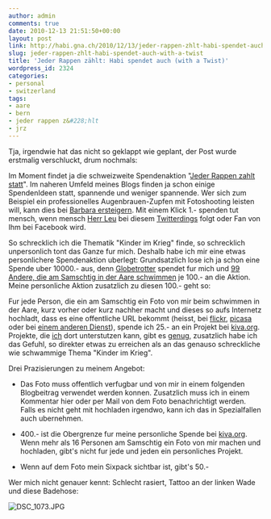 ```yaml
---
author: admin
comments: true
date: 2010-12-13 21:51:50+00:00
layout: post
link: http://habi.gna.ch/2010/12/13/jeder-rappen-zhlt-habi-spendet-auch-with-a-twist/
slug: jeder-rappen-zhlt-habi-spendet-auch-with-a-twist
title: 'Jeder Rappen zählt: Habi spendet auch (with a Twist)'
wordpress_id: 2324
categories:
- personal
- switzerland
tags:
- aare
- bern
- jeder rappen z&#228;hlt
- jrz
---
```


Tja, irgendwie hat das nicht so geklappt wie geplant, der Post wurde erstmalig verschluckt, drum nochmals:




Im Moment findet ja die schweizweite Spendenaktion "[Jeder Rappen zahlt statt](http://www.jrz.ch/)". Im naheren Umfeld meines Blogs finden ja schon einige SpendenIdeen statt, spannende und weniger spannende. Wer sich zum Beispiel ein professionelles Augenbrauen-Zupfen mit Fotoshooting leisten will, kann dies bei [Barbara ersteigern](http://pictura.tumblr.com/post/2300742909/lacheln-fur-einen-guten-zweck). Mit einem Klick 1.- spenden tut mensch, wenn mensch [Herr Leu](http://leumund.ch/jeder-rappen-zahlt-auch-hier-009139) bei diesem [Twitterdings](http://twitter.com/eumund) folgt oder Fan von Ihm bei Facebook wird.




So schrecklich ich die Thematik "Kinder im Krieg" finde, so schrecklich unpersonlich tont das Ganze fur mich. Deshalb habe ich mir eine etwas personlichere Spendenaktion uberlegt: Grundsatzlich lose ich ja schon eine Spende uber 10000.- aus, denn [Globetrotter](http://www.globetrotter.ch/) spendet fur mich und [99 Andere, die am Samschtig in der Aare schwimmen](http://www.globetrotter.ch/about/news/aareschwuemme) je 100.- an die Aktion. Meine personliche Aktion zusatzlich zu diesen 100.- geht so:




Fur jede Person, die ein am Samschtig ein Foto von mir beim schwimmen in der Aare, kurz vorher oder kurz nachher macht und dieses so aufs Internetz hochladt, dass es eine offentliche URL bekommt (heisst, bei [flickr](http://www.flickr.com/), [picasa](http://picasaweb.google.com/) oder bei [einem anderen Dienst](http://www.google.ch/search?client=safari&rls=en&q=free+image+hosting&ie=UTF-8&oe=UTF-8&redir_esc=&ei=4JcGTeHSBcnd4gbhnticBw)), spende ich 25.- an ein Projekt bei [kiva.org](http://www.kiva.org/). Projekte, die [ich](http://www.kiva.org/lender/habi) dort unterstutzen kann, gibt es [genug](http://www.kiva.org/lend), zusatzlich habe ich das Gefuhl, so direkter etwas zu erreichen als an das genauso schreckliche wie schwammige Thema "Kinder im Krieg".




Drei Prazisierungen zu meinem Angebot:  






  
  * Das Foto muss offentlich verfugbar und von mir in einem folgenden Blogbeitrag verwendet werden konnen. Zusatzlich muss ich in einem Kommentar hier oder per Mail von dem Foto benachrichtigt werden. Falls es nicht geht mit hochladen irgendwo, kann ich das in Spezialfallen auch ubernehmen.


  
  * 400.- ist die Obergrenze fur meine personliche Spende bei [kiva.org](http://www.kiva.org/). Wenn mehr als 16 Personen am Samschtig ein Foto von mir machen und hochladen, gibt's nicht fur jede und jeden ein personliches Projekt.


  
  * Wenn auf dem Foto mein Sixpack sichtbar ist, gibt's 50.-




Wer mich nicht genauer kennt: Schlecht rasiert, Tattoo an der linken Wade und diese Badehose:




![DSC_1073.JPG](http://habi.gna.ch/wp-content/uploads/2010/12/DSC_1073.jpg)



